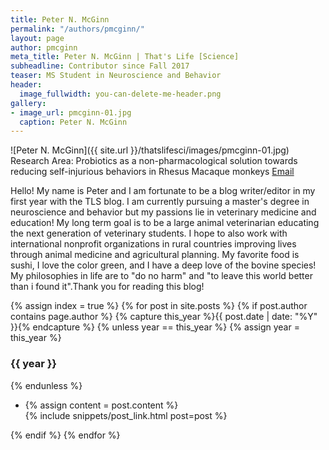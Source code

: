 ```yaml
---
title: Peter N. McGinn
permalink: "/authors/pmcginn/"
layout: page
author: pmcginn
meta_title: Peter N. McGinn | That's Life [Science]
subheadline: Contributor since Fall 2017
teaser: MS Student in Neuroscience and Behavior
header:
  image_fullwidth: you-can-delete-me-header.png
gallery:
- image_url: pmcginn-01.jpg
  caption: Peter N. McGinn
---
```


![Peter N. McGinn]({{ site.url }}/thatslifesci/images/pmcginn-01.jpg)
Research Area: Probiotics as a non-pharmacological solution towards reducing self-injurious behaviors in Rhesus Macaque monkeys
[Email](mailto:PMcGinn@UMass.edu)

Hello! My name is Peter and I am fortunate to be a blog writer/editor in my first year with the TLS blog. I am currently pursuing a master's degree in neuroscience and behavior but my passions lie in veterinary medicine and education! My long term goal is to be a large animal veterinarian educating the next generation of veterinary students. I hope to also work with international nonprofit organizations in rural countries improving lives through animal medicine and agricultural planning. My favorite food is sushi, I love the color green, and I have a deep love of the bovine species! My philosophies in life are to "do no harm" and "to leave this world better than i found it".Thank you for reading this blog!

{% assign index = true %}
{% for post in site.posts %}
{% if post.author contains page.author %}
{% capture this_year %}{{ post.date | date: "%Y" }}{% endcapture %}
{% unless year == this_year %}
{% assign year = this_year %}
<h3>{{ year }}</h3>
{% endunless %}
<ul style="list-style-type:disc">
 <li> 
 {% assign content = post.content %} 
 <article>
 {% include snippets/post_link.html post=post %}
 </article>
 </li>
</ul>
{% endif %}
{% endfor %}
